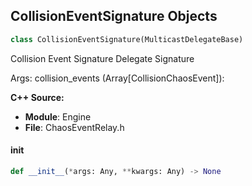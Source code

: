 ## CollisionEventSignature Objects

```python
class CollisionEventSignature(MulticastDelegateBase)
```

Collision Event Signature  Delegate Signature

Args:
    collision_events (Array[CollisionChaosEvent]):

**C++ Source:**

- **Module**: Engine
- **File**: ChaosEventRelay.h

<a id="unreal.CollisionEventSignature.__init__"></a>

#### __init__

```python
def __init__(*args: Any, **kwargs: Any) -> None
```

<a id="unreal.ConstraintBrokenSignature"></a>